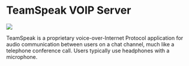 # TeamSpeak VOIP Server

![](https://github.com/ovrclk/awesome-akash/blob/master/teamspeak/teamspeak.png)

TeamSpeak is a proprietary voice-over-Internet Protocol application for audio communication between users on a chat channel, much like a telephone conference call. Users typically use headphones with a microphone.
